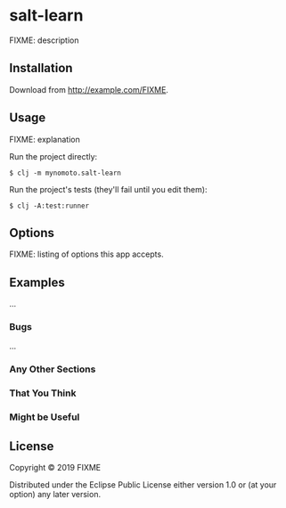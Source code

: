 # salt-learn

FIXME: description

## Installation

Download from http://example.com/FIXME.

## Usage

FIXME: explanation

Run the project directly:

    $ clj -m mynomoto.salt-learn

Run the project's tests (they'll fail until you edit them):

    $ clj -A:test:runner

## Options

FIXME: listing of options this app accepts.

## Examples

...

### Bugs

...

### Any Other Sections
### That You Think
### Might be Useful

## License

Copyright © 2019 FIXME

Distributed under the Eclipse Public License either version 1.0 or (at
your option) any later version.
